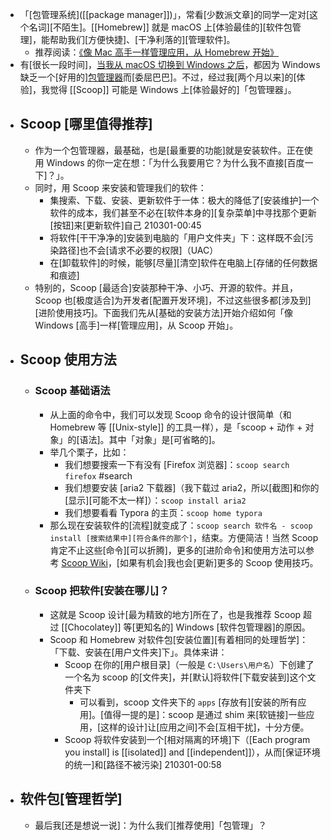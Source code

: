 - 「[包管理系统]([[package manager]])」，常看[少数派文章]的同学一定对[这个名词][不陌生]。[[Homebrew]] 就是 macOS 上[体验最佳的][软件包管理]，能帮助我们[方便快捷]、[干净利落的][管理软件]。
    - 推荐阅读：[《像 Mac 高手一样管理应用，从 Homebrew 开始》](https://link.zhihu.com/?target=https%3A//sspai.com/post/42924)
- 有[很长一段时间]，[当我从 macOS 切换到 Windows 之后](https://link.zhihu.com/?target=https%3A//sspai.com/post/45742)，都因为 Windows 缺乏一个[好用的][包管理器](https://zhuanlan.zhihu.com/p/54822449)而[委屈巴巴]。不过，经过我[两个月以来]的[体验]，我觉得 [[Scoop]] 可能是 Windows 上[体验最好的]「包管理器」。
- ## Scoop [哪里值得推荐]
    - 作为一个包管理器，最基础，也是[最重要的功能]就是安装软件。正在使用 Windows 的你一定在想：「为什么我要用它？为什么我不直接[百度一下]？」。
    - 同时，用 Scoop 来安装和管理我们的软件：
        - 集搜索、下载、安装、更新软件于一体：极大的降低了[安装维护]一个软件的成本，我们甚至不必在[软件本身的][复杂菜单]中寻找那个更新[按钮]来[更新软件]自己
210301-00:45
        - 将软件[干干净净的]安装到电脑的「用户文件夹」下：这样既不会[污染路径]也不会[请求不必要的权限]（UAC）
        - 在[卸载软件]的时候，能够[尽量][清空]软件在电脑上[存储的任何数据和痕迹]
    - 特别的，Scoop [最适合]安装那种干净、小巧、开源的软件。并且，Scoop 也[极度适合]为开发者[配置开发环境]，不过这些很多都[涉及到][进阶使用技巧]。下面我们先从[基础的安装方法]开始介绍如何「像 Windows [高手]一样[管理应用]，从 Scoop 开始」。
- ## Scoop 使用方法
    - ### Scoop 基础语法
        - 从上面的命令中，我们可以发现 Scoop 命令的设计很简单（和 Homebrew 等 [[Unix-style]] 的工具一样），是「scoop + 动作 + 对象」的[语法]。其中「对象」是[可省略的]。
        - 举几个栗子，比如：
            - 我们想要搜索一下有没有 [Firefox 浏览器]：`scoop search firefox` #search
            - 我们想要安装 [aria2 下载器]（我下载过 aria2，所以[截图]和你的[显示][可能不太一样]）：`scoop install aria2`
            - 我们想要看看 Typora 的主页：`scoop home typora`
        - 那么现在安装软件的[流程]就变成了：`scoop search 软件名 - scoop install [搜索结果中][符合条件的那个]`，结束。方便简洁！当然 Scoop 肯定不止这些[命令][可以折腾]，更多的[进阶命令]和使用方法可以参考 [Scoop Wiki](https://link.zhihu.com/?target=https%3A//github.com/lukesampson/scoop/wiki)，[如果有机会]我也会[更新]更多的 Scoop 使用技巧。
    - ### Scoop 把软件[安装在哪儿]？
        - 这就是 Scoop 设计[最为精致的地方]所在了，也是我推荐 Scoop 超过 [[Chocolatey]] 等[更知名的] Windows [软件包管理器]的原因。
        - Scoop 和 Homebrew 对软件包[安装位置][有着相同的处理哲学]：「下载、安装在[用户文件夹]下」。具体来讲：
            - Scoop 在你的[用户根目录]（一般是 `C:\Users\用户名`）下创建了一个名为 scoop 的[文件夹]，并[默认]将软件[下载安装到]这个文件夹下
                - 可以看到，scoop 文件夹下的 `apps` [存放有][安装的所有应用]。[值得一提的是]：scoop 是通过 shim 来[软链接]一些应用，[这样的设计]让[应用之间]不会[互相干扰]，十分方便。
            - Scoop 将软件安装到一个[相对隔离的环境]下（[Each program you install] is [[isolated]] and [[independent]]），从而[保证环境的统一]和[路径不被污染]
210301-00:58
- ## 软件包[管理哲学]
    - 最后我[还是想说一说]：为什么我们[推荐使用]「包管理」？
